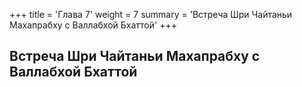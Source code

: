 +++
title = 'Глава 7'
weight = 7
summary = 'Встреча Шри Чайтаньи Махапрабху с Валлабхой Бхаттой'
+++
## Встреча Шри Чайтаньи Махапрабху с Валлабхой Бхаттой
